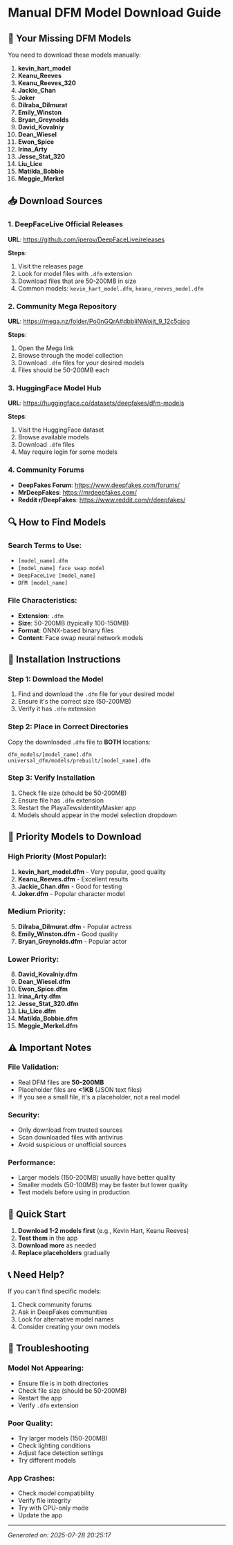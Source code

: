 # Manual DFM Model Download Guide

## 🎯 Your Missing DFM Models

You need to download these models manually:

1. **kevin_hart_model**
2. **Keanu_Reeves**
3. **Keanu_Reeves_320**
4. **Jackie_Chan**
5. **Joker**
6. **Dilraba_Dilmurat**
7. **Emily_Winston**
8. **Bryan_Greynolds**
9. **David_Kovalniy**
10. **Dean_Wiesel**
11. **Ewon_Spice**
12. **Irina_Arty**
13. **Jesse_Stat_320**
14. **Liu_Lice**
15. **Matilda_Bobbie**
16. **Meggie_Merkel**


## 📥 Download Sources

### 1. DeepFaceLive Official Releases
**URL**: https://github.com/iperov/DeepFaceLive/releases

**Steps**:
1. Visit the releases page
2. Look for model files with `.dfm` extension
3. Download files that are 50-200MB in size
4. Common models: `kevin_hart_model.dfm`, `keanu_reeves_model.dfm`

### 2. Community Mega Repository
**URL**: https://mega.nz/folder/Po0nGQrA#dbbliNWojjt_9_12c5qjog

**Steps**:
1. Open the Mega link
2. Browse through the model collection
3. Download `.dfm` files for your desired models
4. Files should be 50-200MB each

### 3. HuggingFace Model Hub
**URL**: https://huggingface.co/datasets/deepfakes/dfm-models

**Steps**:
1. Visit the HuggingFace dataset
2. Browse available models
3. Download `.dfm` files
4. May require login for some models

### 4. Community Forums
- **DeepFakes Forum**: https://www.deepfakes.com/forums/
- **MrDeepFakes**: https://mrdeepfakes.com/
- **Reddit r/DeepFakes**: https://www.reddit.com/r/deepfakes/

## 🔍 How to Find Models

### Search Terms to Use:
- `[model_name].dfm`
- `[model_name] face swap model`
- `DeepFaceLive [model_name]`
- `DFM [model_name]`

### File Characteristics:
- **Extension**: `.dfm`
- **Size**: 50-200MB (typically 100-150MB)
- **Format**: ONNX-based binary files
- **Content**: Face swap neural network models

## 📁 Installation Instructions

### Step 1: Download the Model
1. Find and download the `.dfm` file for your desired model
2. Ensure it's the correct size (50-200MB)
3. Verify it has `.dfm` extension

### Step 2: Place in Correct Directories
Copy the downloaded `.dfm` file to **BOTH** locations:

```
dfm_models/[model_name].dfm
universal_dfm/models/prebuilt/[model_name].dfm
```

### Step 3: Verify Installation
1. Check file size (should be 50-200MB)
2. Ensure file has `.dfm` extension
3. Restart the PlayaTewsIdentityMasker app
4. Models should appear in the model selection dropdown

## 🎯 Priority Models to Download

### High Priority (Most Popular):
1. **kevin_hart_model.dfm** - Very popular, good quality
2. **Keanu_Reeves.dfm** - Excellent results
3. **Jackie_Chan.dfm** - Good for testing
4. **Joker.dfm** - Popular character model

### Medium Priority:
5. **Dilraba_Dilmurat.dfm** - Popular actress
6. **Emily_Winston.dfm** - Good quality
7. **Bryan_Greynolds.dfm** - Popular actor

### Lower Priority:
8. **David_Kovalniy.dfm**
9. **Dean_Wiesel.dfm**
10. **Ewon_Spice.dfm**
11. **Irina_Arty.dfm**
12. **Jesse_Stat_320.dfm**
13. **Liu_Lice.dfm**
14. **Matilda_Bobbie.dfm**
15. **Meggie_Merkel.dfm**

## ⚠️ Important Notes

### File Validation:
- Real DFM files are **50-200MB**
- Placeholder files are **<1KB** (JSON text files)
- If you see a small file, it's a placeholder, not a real model

### Security:
- Only download from trusted sources
- Scan downloaded files with antivirus
- Avoid suspicious or unofficial sources

### Performance:
- Larger models (150-200MB) usually have better quality
- Smaller models (50-100MB) may be faster but lower quality
- Test models before using in production

## 🚀 Quick Start

1. **Download 1-2 models first** (e.g., Kevin Hart, Keanu Reeves)
2. **Test them** in the app
3. **Download more** as needed
4. **Replace placeholders** gradually

## 📞 Need Help?

If you can't find specific models:
1. Check community forums
2. Ask in DeepFakes communities
3. Look for alternative model names
4. Consider creating your own models

## 🔧 Troubleshooting

### Model Not Appearing:
- Ensure file is in both directories
- Check file size (should be 50-200MB)
- Restart the app
- Verify `.dfm` extension

### Poor Quality:
- Try larger models (150-200MB)
- Check lighting conditions
- Adjust face detection settings
- Try different models

### App Crashes:
- Check model compatibility
- Verify file integrity
- Try with CPU-only mode
- Update the app

---
*Generated on: 2025-07-28 20:25:17*
